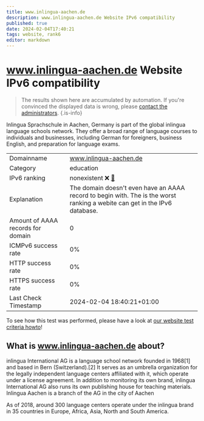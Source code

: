 ```yaml
---
title: www.inlingua-aachen.de
description: www.inlingua-aachen.de Website IPv6 compatibility
published: true
date: 2024-02-04T17:40:21
tags: website, rank6
editor: markdown
---
```


# www.inlingua-aachen.de Website IPv6 compatibility

> The results shown here are accumulated by automation. If you're convinced the displayed data is wrong, please [contact the administrators](/howto/chat). 
{.is-info}

Inlingua Sprachschule in Aachen, Germany is part of the global inlingua language schools network. They offer a broad range of language courses to individuals and businesses, including German for foreigners, business English, and preparation for language exams.


|   |   |
| - | - |
| Domainname | www.inlingua-aachen.de
| Category | education |
| IPv6 ranking | nonexistent :x: [🔗](/howto/ranking) |
| Explanation | The domain doesn't even have an AAAA record to begin with. The is the worst ranking a webite can get in the IPv6 database. |
| Amount of AAAA records for domain | 0 |
| ICMPv6 success rate | 0%|
| HTTP success rate | 0% |
| HTTPS success rate | 0% |
| Last Check Timestamp | 2024-02-04 18:40:21+01:00 |

To see how this test was performed, please have a look at [our website test criteria howto](/howto/testcriteria/website)!


## What is www.inlingua-aachen.de about?
inlingua International AG is a language school network founded in 1968[1] and based in Bern (Switzerland).[2] It serves as an umbrella organization for the legally independent language centers affiliated with it, which operate under a license agreement. In addition to monitoring its own brand, inlingua International AG also runs its own publishing house for teaching materials. Inlingua Aachen is a branch of the AG in the city of Aachen

As of 2018, around 300 language centers operate under the inlingua brand in 35 countries in Europe, Africa, Asia, North and South America.


